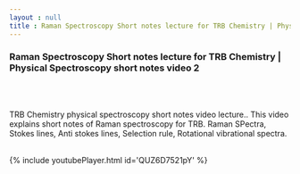 ```yaml
---
layout : null
title : Raman Spectroscopy Short notes lecture for TRB Chemistry | Physical Spectroscopy short notes video 2
---
```

<h3>Raman Spectroscopy Short notes lecture for TRB Chemistry | Physical Spectroscopy short notes video 2</h3><br>
<br><p>TRB Chemistry physical spectroscopy short notes video lecture..
This video explains short notes of Raman spectroscopy for TRB.
Raman SPectra,
Stokes lines,
Anti stokes lines,
Selection rule,
Rotational vibrational spectra.</p><br>
{% include youtubePlayer.html id='QUZ6D7521pY' %}<br>